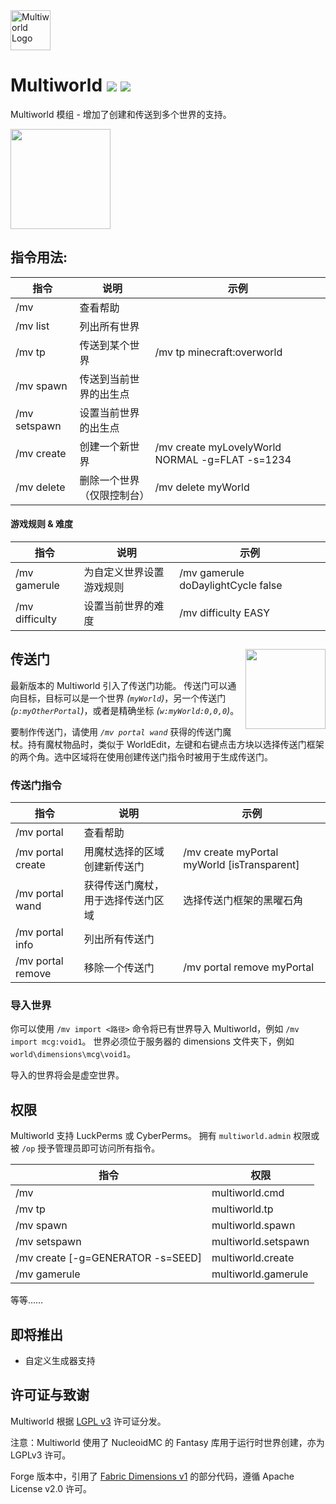 <img src="https://cdn.modrinth.com/data/cached_images/01d4b3f0a8d469b8d7b36030f2039007500b00f4.png" height="64" alt="Multiworld Logo">

# Multiworld ![](http://cf.way2muchnoise.eu/multiworld-mod.svg) ![](http://cf.way2muchnoise.eu/versions/multiworld-mod.svg)

Multiworld 模组 - 增加了创建和传送到多个世界的支持。

<a href="https://modrinth.com/mod/multiworld/versions?l=neoforge"><img src="https://cdn.modrinth.com/data/cached_images/a073c4dc33587010c5b7f0386d3df9e1b0eee3ed.png" width="160"></a>

## 指令用法:
| 指令         | 说明                                         | 示例 |
|--------------|----------------------------------------------|------|
| /mv          | 查看帮助                                     |      |
| /mv list     | 列出所有世界                                 |      |
| /mv tp       | 传送到某个世界                               | /mv tp minecraft:overworld |
| /mv spawn    | 传送到当前世界的出生点                       |      |
| /mv setspawn | 设置当前世界的出生点                         |      |
| /mv create   | 创建一个新世界                               | /mv create myLovelyWorld NORMAL -g=FLAT -s=1234 |
| /mv delete   | 删除一个世界（仅限控制台）                   | /mv delete myWorld |

#### 游戏规则 & 难度
| 指令           | 说明                                         | 示例                                |
|----------------|----------------------------------------------|-------------------------------------|
| /mv gamerule   | 为自定义世界设置游戏规则                     | /mv gamerule doDaylightCycle false  |
| /mv difficulty | 设置当前世界的难度                           | /mv difficulty EASY                 |

## 传送门 <img src="https://static.wikia.nocookie.net/minecraft_gamepedia/images/0/03/Nether_portal_%28animated%29.png/revision/latest?cb=20191114182303" width="128" float="right" align="right">
最新版本的 Multiworld 引入了传送门功能。
传送门可以通向目标，目标可以是一个世界 *(`myWorld`)*，另一个传送门 *(`p:myOtherPortal`)*，或者是精确坐标 *(`w:myWorld:0,0,0`)*。

要制作传送门，请使用 *`/mv portal wand`* 获得的传送门魔杖。持有魔杖物品时，类似于 WorldEdit，左键和右键点击方块以选择传送门框架的两个角。选中区域将在使用创建传送门指令时被用于生成传送门。

### 传送门指令
| 指令              | 说明                                       | 示例                                            |
|-------------------|--------------------------------------------|-------------------------------------------------|
| /mv portal        | 查看帮助                                   |                                                 |
| /mv portal create | 用魔杖选择的区域创建新传送门               | /mv create myPortal myWorld [isTransparent]     |
| /mv portal wand   | 获得传送门魔杖，用于选择传送门区域         | 选择传送门框架的黑曜石角                        |
| /mv portal info   | 列出所有传送门                             |                                                 |
| /mv portal remove | 移除一个传送门                             | /mv portal remove myPortal                      |

### 导入世界
你可以使用 `/mv import <路径>` 命令将已有世界导入 Multiworld，例如 `/mv import mcg:void1`。
世界必须位于服务器的 dimensions 文件夹下，例如 `world\dimensions\mcg\void1`。

导入的世界将会是虚空世界。

## 权限

Multiworld 支持 LuckPerms 或 CyberPerms。
拥有 `multiworld.admin` 权限或被 `/op` 授予管理员即可访问所有指令。

| 指令 | 权限 |
|------|------|
| /mv  | multiworld.cmd |
| /mv tp | multiworld.tp |
| /mv spawn | multiworld.spawn |
| /mv setspawn | multiworld.setspawn |
| /mv create <id> <dim> [-g=GENERATOR -s=SEED] | multiworld.create |
| /mv gamerule | multiworld.gamerule |
等等……

## 即将推出

- 自定义生成器支持

## 许可证与致谢

Multiworld 根据 [LGPL v3](LICENSE) 许可证分发。

注意：Multiworld 使用了 NucleoidMC 的 Fantasy 库用于运行时世界创建，亦为 LGPLv3 许可。

Forge 版本中，引用了 [Fabric Dimensions v1](https://github.com/FabricMC/fabric/blob/1.18/fabric-dimensions-v1/src/main/java/net/fabricmc/fabric/impl/dimension/FabricDimensionInternals.java#L45) 的部分代码，遵循 Apache License v2.0 许可。